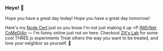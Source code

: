 ### Heyo! 👋

Hope you have a great day today!
Hope you have a great day tomorrow!

Here's my [Node Cert](https://www.credly.com/badges/dc107cd5-6665-4e41-9cf0-406a25a9813c) just so you know I'm not just making it up =P
[iNtErNet CoMeDiAn](https://www.shlinkedin.com/sh/pancakedev) — I'm funny online just not on here.
Checkout [Zill's Lab](https://zillslab.com) for some cool THREE.js experiments
Treat others the way you want to be treated, and love your neighbor as yourself. :tada:
